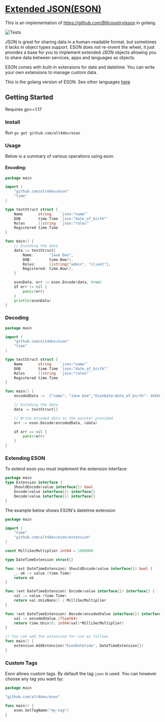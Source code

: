 # [Extended JSON(ESON)](https://pkg.go.dev/mod/github.com/alt4dev/eson)

This is an implementation of https://github.com/Billcountry/eson in golang.

![Tests](https://github.com/alt4dev/eson/workflows/Tests/badge.svg?branch=master)

JSON is great for sharing data in a human-readable format, but sometimes it lacks in object types support.
ESON does not re-invent the wheel, it just provides a base for you to implement extended JSON objects allowing you to
share data between services, apps and languages as objects.

ESON comes with built-in extensions for date and datetime. You can write your own extensions to manage
custom data.

This is the golang version of ESON. See other languages [here](https://github.com/Billcountry/eson#languages)

## Getting Started
Requires go>=1.17

### Install
Run `go get github.com/alt4dev/eson`

### Usage
Below is a summary of various operations using eson.

#### Encoding:

```go
package main

import (
	"github.com/alt4dev/eson"
	"time"
)

type testStruct struct {
	Name       string    `json:"name"`
	DOB        time.Time `json:"date_of_birth"`
	Roles      []string  `json:"roles"`
	Registered time.Time
}

func main() {
	// Encoding the data
	data := testStruct{
		Name:       "Jane Doe",
		DOB:        time.Now(),
		Roles:      []string{"admin", "client"},
		Registered: time.Now(),
	}

	esonData, err := eson.Encode(data, true)
	if err != nil {
		panic(err)
	}
	println(esonData)
}

```

### Decoding

```go
package main

import (
	"github.com/alt4dev/eson"
	"time"
)

type testStruct struct {
	Name       string    `json:"name"`
	DOB        time.Time `json:"date_of_birth"`
	Roles      []string  `json:"roles"`
	Registered time.Time
}

func main() {
	encodedData := `{"name": "Jane Doe","EsonDate~date_of_birth": 1645804498561,"EsonDatetime~Registered": 1645804498561,"roles": ["admin", "client"]}`

	// Encoding the data
	data := testStruct{}

	// Write encoded data to the pointer provided
	err := eson.Decode(encodedData, &data)

	if err == nil {
		panic(err)
	}
}
```

### Extending ESON
To extend eson you must implement the extension interface:
```go
package main
type Extension interface {
	ShouldEncode(value interface{}) bool
	Encode(value interface{}) interface{}
	Decode(value interface{}) interface{}
}
```

The example below shows ESON's datetime extension
```go
package main

import (
	"time"
	"github.com/alt4dev/eson/extension"
)

const MilliSecMultiplier int64 = 1000000

type DateTimeExtension struct{}

func (ext DateTimeExtension) ShouldEncode(value interface{}) bool {
	_, ok := value.(time.Time)
	return ok
}

func (ext DateTimeExtension) Encode(value interface{}) interface{} {
	val := value.(time.Time)
	return val.UnixNano() / MilliSecMultiplier
}

func (ext DateTimeExtension) Decode(encodedValue interface{}) interface{} {
	val := encodedValue.(float64)
	return time.Unix(0, int64(val)*MilliSecMultiplier)
}

// You can add the extension for use as follows
func main() {
    extension.AddExtension("EsonDatetime", DateTimeExtension{})
}
```

### Custom Tags
Eson allows custom tags. By default the tag `json` is used. You can however choose any tag you want by:

```go
package main

"github.com/alt4dev/eson"

func main() {
	eson.SetTagName("my-tag")
}
```

